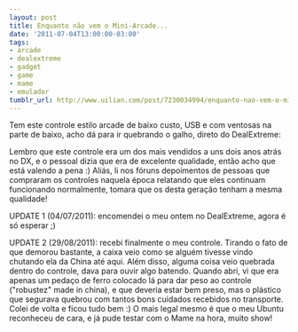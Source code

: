 ```yaml
---
layout: post
title: Enquanto não vem o Mini-Arcade...
date: '2011-07-04T13:00:00-03:00'
tags:
- arcade
- dealextreme
- gadget
- game
- mame
- emulador
tumblr_url: http://www.uilian.com/post/7230034994/enquanto-nao-vem-o-mini-arcade
---
```

Tem este controle estilo arcade de baixo custo, USB e com ventosas na parte de baixo, acho dá para ir quebrando o galho, direto do DealExtreme:

Lembro que este controle era um dos mais vendidos a uns dois anos atrás no DX, e o pessoal dizia que era de excelente qualidade, então acho que está valendo a pena :)
Aliás, li nos fóruns depoimentos de pessoas que compraram os controles naquela época relatando que eles continuam funcionando normalmente, tomara que os desta geração tenham a mesma qualidade!

UPDATE 1 (04/07/2011): encomendei o meu ontem no DealExtreme, agora é só esperar ;) 

UPDATE 2 (29/08/2011): recebi finalmente o meu controle. Tirando o fato de que demorou bastante, a caixa veio como se alguém tivesse vindo chutando ela da China até aqui.
Além disso, alguma coisa veio quebrada dentro do controle, dava para ouvir algo batendo. Quando abri, vi que era apenas um pedaço de ferro colocado lá para dar peso ao controle ("robustez" made in china), e que deveria estar bem preso, mas o plástico que segurava quebrou com tantos bons cuidados recebidos no transporte. Colei de volta e ficou tudo bem :)
O mais legal mesmo é que o meu Ubuntu reconheceu de cara, e já pude testar com o Mame na hora, muito show!
